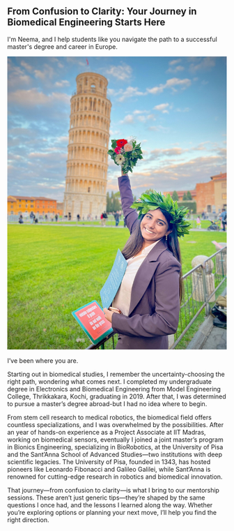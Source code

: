 
<h2>From Confusion to Clarity: Your Journey in Biomedical Engineering Starts Here</h2>
<p class="lead">I'm Neema, and I help students like you navigate the path to a successful master's degree and career in Europe.</p>

<div class="row">
<div class="col-lg-3 text-center">
        <img class="img-fluid py-3" src="/img/Neema.jpg" alt="Profile Picture">
      </div>
<div class="col-lg-9 text-start">
<p class="fw-bold pt-1">I’ve been where you are.</p>
Starting out in biomedical studies, I remember the uncertainty-choosing the right path, wondering what comes next. I completed my undergraduate degree in Electronics and Biomedical Engineering from Model Engineering College, Thrikkakara, Kochi, graduating in 2019. After that, I was determined to pursue a master’s degree abroad-but I had no idea where to begin.<br>

From stem cell research to medical robotics, the biomedical field offers countless specializations, and I was overwhelmed by the possibilities. After an year of hands-on experience as a Project Associate at IIT Madras, working on biomedical sensors, eventually I joined a joint master’s program in Bionics Engineering, specializing in BioRobotics, at the University of Pisa and the Sant’Anna School of Advanced Studies—two institutions with deep scientific legacies. The University of Pisa, founded in 1343, has hosted pioneers like Leonardo Fibonacci and Galileo Galilei, while Sant’Anna is renowned for cutting-edge research in robotics and biomedical innovation.<br>

That journey—from confusion to clarity—is what I bring to our mentorship sessions. These aren’t just generic tips—they’re shaped by the same questions I once had, and the lessons I learned along the way. Whether you’re exploring options or planning your next move, I’ll help you find the right direction.

</div>
</div>